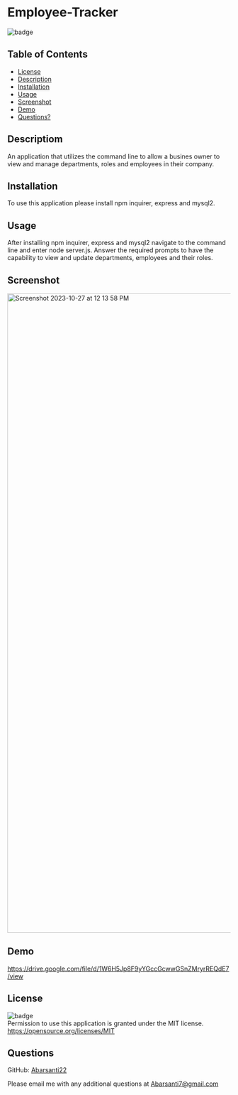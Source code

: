 # Employee-Tracker

![badge](https://img.shields.io/badge/license-MIT-important)

## Table of Contents

* [License](#license)
* [Description](#description)
* [Installation](#installation)
* [Usage](#usage)
* [Screenshot](#screenshot)
* [Demo](#demo)
* [Questions?](#questions)


## Descriptiom
An application that utilizes the command line to allow a busines owner to view and manage departments, roles and employees in their company. 

## Installation
To use this application please install npm inquirer, express and mysql2.

## Usage
After installing npm inquirer, express and mysql2 navigate to the command line and enter node server.js. Answer the required prompts to have the capability to view and update departments, employees and their roles. 

## Screenshot
<img width="1440" alt="Screenshot 2023-10-27 at 12 13 58 PM" src="https://github.com/Abarsanti22/Logo-Maker/assets/138410240/3306b3d8-9d37-4511-8ce3-53f9c5f7f8f4">

## Demo
https://drive.google.com/file/d/1W6H5Jp8F9yYGccGcwwGSnZMryrREQdE7/view

## License
![badge](https://img.shields.io/badge/license-MIT-important)<br>
Permission to use this application is granted under the MIT license. <https://opensource.org/licenses/MIT>
 

## Questions
GitHub: <a href="github.com:undefined">Abarsanti22</a>

Please email me with any additional questions at <a href="mailto:Abarsanti7@gmail.com">Abarsanti7@gmail.com</a>
